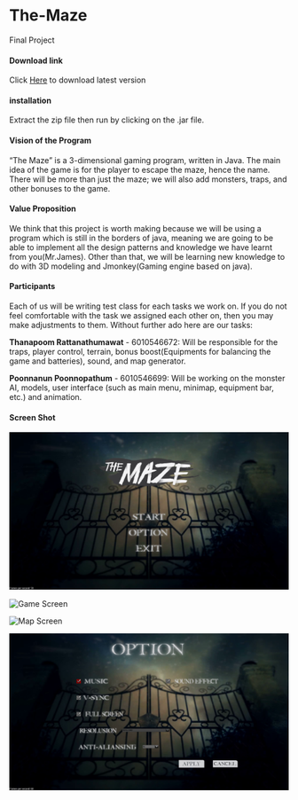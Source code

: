# The-Maze
Final Project

#### Download link

Click [Here](https://github.com/poom201211/The-Maze/releases/download/0.1v/The-Maze.rar) to download latest version

#### installation

Extract the zip file then run by clicking on the .jar file.

#### Vision of the Program

“The Maze” is a 3-dimensional gaming program, written in Java. The main idea of the game is for the player to escape the maze, hence the name.  There will be more than just the maze; we will also add monsters, traps, and other bonuses to the game. 

#### Value Proposition

We think that this project is worth making because we will be using a program which is still in the borders of java, meaning we are going to be able to implement all the design patterns and knowledge we have learnt from you(Mr.James). Other than that, we will be learning new knowledge to do with 3D modeling and Jmonkey(Gaming engine based on java).

#### Participants

Each of us will be writing test class for each tasks we work on. If you do not feel comfortable with the task we assigned each other on, then you may make adjustments to them. Without further ado here are our tasks: 

**Thanapoom Rattanathumawat** - 6010546672:  Will be responsible for the traps, player control, terrain, bonus boost(Equipments for balancing the game and batteries), sound, and map generator.

**Poonnanun Poonnopathum** - 6010546699: Will be working on the monster AI, models, user interface (such as main menu, minimap, equipment bar, etc.) and animation.

#### Screen Shot

![Front Screen](pics/front.png)

![Game Screen](pics/inagame.png)

![Map Screen](pics/mapforscreen.png)

![Option Screen](pics/option.png)

